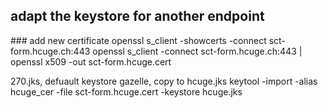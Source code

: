 ##  adapt the keystore for another endpoint

### add new certificate
openssl s_client -showcerts -connect sct-form.hcuge.ch:443
openssl s_client -connect sct-form.hcuge.ch:443 | openssl x509 -out sct-form.hcuge.cert

270.jks, defuault keystore gazelle, copy to hcuge.jks
keytool -import -alias hcuge_cer -file sct-form.hcuge.cert -keystore hcuge.jks
